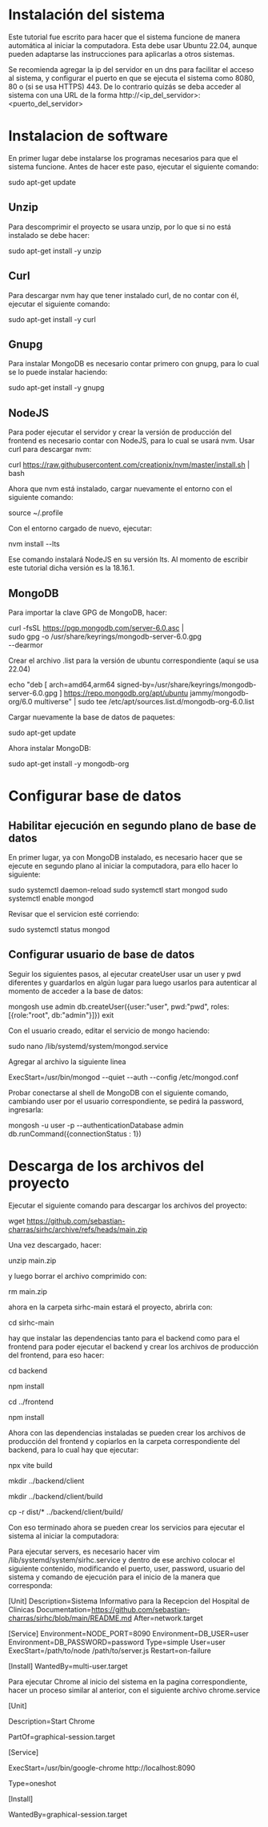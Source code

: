# Instalación del sistema

Este tutorial fue escrito para hacer que el sistema funcione de manera automática al iniciar la computadora. Esta debe usar Ubuntu 22.04, aunque pueden adaptarse las instrucciones para aplicarlas a otros sistemas.

Se recomienda agregar la ip del servidor en un dns para facilitar el acceso al sistema, y configurar el puerto en que se ejecuta el sistema como 8080, 80 o (si se usa HTTPS) 443. De lo contrario quizás se deba acceder al sistema con una URL de la forma http://<ip_del_servidor>:<puerto_del_servidor>

# Instalacion de software

En primer lugar debe instalarse los programas necesarios para que el sistema funcione. Antes de hacer este paso, ejecutar el siguiente comando:

sudo apt-get update

## Unzip

Para descomprimir el proyecto se usara unzip, por lo que si no está instalado se debe hacer:

sudo apt-get install -y unzip

## Curl

Para descargar nvm hay que tener instalado curl, de no contar con él, ejecutar el siguiente comando:

sudo apt-get install -y curl

## Gnupg

Para instalar MongoDB es necesario contar primero con gnupg, para lo cual se lo puede instalar haciendo:

sudo apt-get install -y gnupg

## NodeJS

Para poder ejecutar el servidor y crear la versión de producción del frontend es necesario contar con NodeJS, para lo cual se usará nvm. Usar curl para descargar nvm:

curl https://raw.githubusercontent.com/creationix/nvm/master/install.sh | bash

Ahora que nvm está instalado, cargar nuevamente el entorno con el siguiente comando:

source ~/.profile

Con el entorno cargado de nuevo, ejecutar:

nvm install --lts

Ese comando instalará NodeJS en su versión lts. Al momento de escribir este tutorial dicha versión es la 18.16.1.

## MongoDB

Para importar la clave GPG de MongoDB, hacer:

curl -fsSL https://pgp.mongodb.com/server-6.0.asc | \
   sudo gpg -o /usr/share/keyrings/mongodb-server-6.0.gpg \
   --dearmor

Crear el archivo .list para la versión de ubuntu correspondiente (aquí se usa 22.04)

echo "deb [ arch=amd64,arm64 signed-by=/usr/share/keyrings/mongodb-server-6.0.gpg ] https://repo.mongodb.org/apt/ubuntu jammy/mongodb-org/6.0 multiverse" | sudo tee /etc/apt/sources.list.d/mongodb-org-6.0.list

Cargar nuevamente la base de datos de paquetes:

sudo apt-get update

Ahora instalar MongoDB:

sudo apt-get install -y mongodb-org

# Configurar base de datos

## Habilitar ejecución en segundo plano de base de datos

En primer lugar, ya con MongoDB instalado, es necesario hacer que se ejecute en segundo plano al iniciar la computadora, para ello hacer lo siguiente:

sudo systemctl daemon-reload
sudo systemctl start mongod
sudo systemctl enable mongod

Revisar que el servicion esté corriendo:

sudo systemctl status mongod

## Configurar usuario de base de datos

Seguir los siguientes pasos, al ejecutar createUser usar un user y pwd diferentes y guardarlos en algún lugar para luego usarlos para autenticar al momento de acceder a la base de datos:

mongosh
use admin
db.createUser({user:"user", pwd:"pwd", roles:[{role:"root", db:"admin"}]})
exit

Con el usuario creado, editar el servicio de mongo haciendo:

sudo nano /lib/systemd/system/mongod.service

Agregar al archivo la siguiente linea

ExecStart=/usr/bin/mongod --quiet --auth --config /etc/mongod.conf

Probar conectarse al shell de MongoDB con el siguiente comando, cambiando user por el usuario correspondiente, se pedirá la password, ingresarla:

mongosh -u user -p --authenticationDatabase admin
db.runCommand({connectionStatus : 1})

# Descarga de los archivos del proyecto

Ejecutar el siguiente comando para descargar los archivos del proyecto:

wget https://github.com/sebastian-charras/sirhc/archive/refs/heads/main.zip

Una vez descargado, hacer:

unzip main.zip

y luego borrar el archivo comprimido con:

rm main.zip

ahora en la carpeta sirhc-main estará el proyecto, abrirla con:

cd sirhc-main

hay que instalar las dependencias tanto para el backend como para el frontend para poder ejecutar el backend y crear los archivos de producción del frontend, para eso hacer:

cd backend

npm install

cd ../frontend

npm install

Ahora con las dependencias instaladas se pueden crear los archivos de producción del frontend y copiarlos en la carpeta correspondiente del backend, para lo cual hay que ejecutar:

npx vite build

mkdir ../backend/client

mkdir ../backend/client/build

cp -r dist/* ../backend/client/build/

Con eso terminado ahora se pueden crear los servicios para ejecutar el sistema al iniciar la computadora:

Para ejecutar servers, es necesario hacer vim /lib/systemd/system/sirhc.service y dentro de ese archivo colocar el siguiente contenido, modificando el puerto, user, password, usuario del sistema y comando de ejecución para el inicio de la manera que corresponda:

[Unit]
Description=Sistema Informativo para la Recepcion del Hospital de Clinicas
Documentation=https://github.com/sebastian-charras/sirhc/blob/main/README.md
After=network.target

[Service]
Environment=NODE_PORT=8090
Environment=DB_USER=user
Environment=DB_PASSWORD=password
Type=simple
User=user
ExecStart=/path/to/node /path/to/server.js
Restart=on-failure

[Install]
WantedBy=multi-user.target



Para ejecutar Chrome al inicio del sistema en la pagina correspondiente, hacer un proceso similar al anterior, con el siguiente archivo chrome.service

[Unit]

Description=Start Chrome

PartOf=graphical-session.target



[Service]

ExecStart=/usr/bin/google-chrome http://localhost:8090

Type=oneshot



[Install]

WantedBy=graphical-session.target